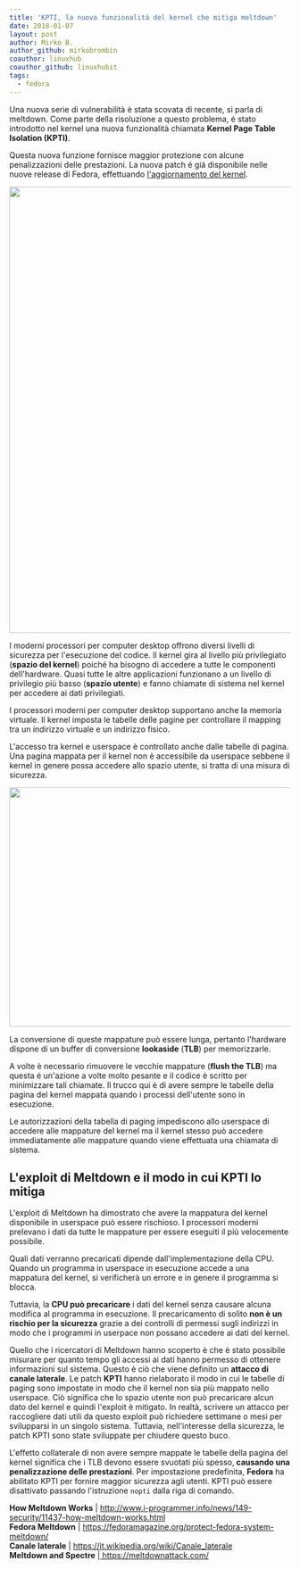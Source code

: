 ```yaml
---
title: 'KPTI, la nuova funzionalitá del kernel che mitiga meltdown'
date: 2018-01-07
layout: post
author: Mirko B.
author_github: mirkobrombin
coauthor: linuxhub
coauthor_github: linuxhubit
tags:
  - fedora
---
```

<p>Una nuova serie di vulnerabilità è stata scovata di recente, si parla di meltdown. Come parte della risoluzione a questo problema, é stato introdotto nel kernel una nuova funzionalità chiamata <strong>Kernel Page Table Isolation (KPTI)</strong>.&nbsp;</p><p>Questa nuova funzione fornisce maggior protezione con alcune penalizzazioni delle prestazioni. La nuova patch é giá disponibile nelle nuove release di Fedora, effettuando <a href="https://fedoramagazine.org/protect-fedora-system-meltdown/">l'aggiornamento del kernel</a>.</p><p><a href="https://linuxhub.it/wordpress/wp-content/uploads/2018/01/meltdown-linuxhub.png"><img class=" size-full wp-image-283" alt="" height="800" src="https://linuxhub.it/wordpress/wp-content/uploads/2018/01/meltdown-linuxhub.png" width="1400" /></a></p><p>I moderni processori per computer desktop offrono diversi livelli di sicurezza per l'esecuzione del codice. Il kernel gira al livello più privilegiato (<strong>spazio del kernel</strong>) poiché ha bisogno di accedere a tutte le componenti dell'hardware. Quasi tutte le altre applicazioni funzionano a un livello di privilegio più basso (<strong>spazio utente</strong>) e fanno chiamate di sistema nel kernel per accedere ai dati privilegiati.</p><p>I processori moderni per computer desktop supportano anche la memoria virtuale. Il kernel imposta le tabelle delle pagine per controllare il mapping tra un indirizzo virtuale e un indirizzo fisico.</p><p>L'accesso tra kernel e userspace è controllato anche dalle tabelle di pagina. Una pagina mappata per il kernel non è accessibile da userspace sebbene il kernel in genere possa accedere allo spazio utente, si tratta di una misura di sicurezza.</p><p><a href="http://www.i-programmer.info/news/149-security/11437-how-meltdown-works.html"><img class=" size-full wp-image-284" alt="" height="429" src="https://linuxhub.it/wordpress/wp-content/uploads/2018/01/melt1.jpg" width="533" /></a></p><p>La conversione di queste mappature può essere lunga, pertanto l'hardware dispone di un buffer di conversione <strong>lookaside</strong> (<strong>TLB</strong>) per memorizzarle.</p><p>A volte è necessario rimuovere le vecchie mappature (<strong>flush the TLB</strong>) ma questa é un'azione a volte molto pesante e il codice è scritto per minimizzare tali chiamate. Il trucco qui è di avere sempre le tabelle della pagina del kernel mappata quando i processi dell'utente sono in esecuzione.</p><p>Le autorizzazioni della tabella di paging impediscono allo userspace di accedere alle mappature del kernel ma il kernel stesso può accedere immediatamente alle mappature quando viene effettuata una chiamata di sistema.</p><h2>L'exploit di Meltdown e il modo in cui KPTI lo mitiga</h2><p>L'exploit di Meltdown ha dimostrato che avere la mappatura del kernel disponibile in userspace può essere rischioso. I processori moderni prelevano i dati da tutte le mappature per essere eseguiti il più velocemente possibile.</p><p>Quali dati verranno precaricati dipende dall'implementazione della CPU. Quando un programma in userspace in esecuzione accede a una mappatura del kernel, si verificherà un errore e in genere il programma si blocca.</p><p>Tuttavia, la <strong>CPU può precaricare</strong> i dati del kernel senza causare alcuna modifica al programma in esecuzione. Il precaricamento di solito <strong>non è un rischio per la sicurezza</strong> grazie a dei controlli di permessi sugli indirizzi in modo che i programmi in userpace non possano accedere ai dati del kernel.</p><p>Quello che i ricercatori di Meltdown hanno scoperto è che è stato possibile misurare per quanto tempo gli accessi ai dati hanno permesso di ottenere informazioni sul sistema. Questo è ciò che viene definito un <strong>attacco di canale laterale</strong>. Le patch <strong>KPTI</strong> hanno rielaborato il modo in cui le tabelle di paging sono impostate in modo che il kernel non sia più mappato nello userspace. Ciò significa che lo spazio utente non può precaricare alcun dato del kernel e quindi l'exploit è mitigato. In realtà, scrivere un attacco per raccogliere dati utili da questo exploit può richiedere settimane o mesi per svilupparsi in un singolo sistema. Tuttavia, nell'interesse della sicurezza, le patch KPTI sono state sviluppate per chiudere questo buco.</p><p>L'effetto collaterale di non avere sempre mappate le tabelle della pagina del kernel significa che i TLB devono essere svuotati più spesso,<strong> causando una penalizzazione delle prestazioni</strong>. Per impostazione predefinita, <strong>Fedora</strong> ha abilitato KPTI per fornire maggior sicurezza agli utenti. KPTI può essere disattivato passando l'istruzione <code>nopti</code> dalla riga di comando.</p><p><strong>How Meltdown Works</strong> |&nbsp;<a href="http://www.i-programmer.info/news/149-security/11437-how-meltdown-works.html">http://www.i-programmer.info/news/149-security/11437-how-meltdown-works.html</a><br /><strong>Fedora Meltdown</strong> |&nbsp;<a href="https://fedoramagazine.org/protect-fedora-system-meltdown/">https://fedoramagazine.org/protect-fedora-system-meltdown/</a><br /><strong>Canale laterale</strong> |&nbsp;<a href="https://it.wikipedia.org/wiki/Canale_laterale">https://it.wikipedia.org/wiki/Canale_laterale</a><br /><strong>Meltdown and Spectre</strong> |<a href="https://meltdownattack.com/">&nbsp;https://meltdownattack.com/</a></p>